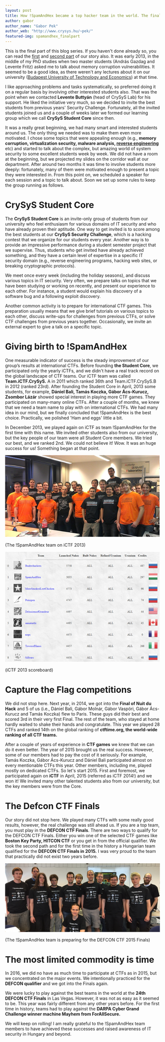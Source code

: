 ```yaml
---
layout: post
title: How !SpamAndHex became a top hacker team in the world. The final part. 
author: gabor
author_name: "Gabor Pek"
author_web: "http://www.crysys.hu/~pek/"
featured-img: spamandhex_finalpart
---
```


This is the final part of this blog series. If you haven't done already so, you can read the 
[first](https://blog.avatao.com/How-SpamAndHex-became-top-hacker-team/) and 
[second part](https://blog.avatao.com/How-SpamAndHex-became-top-hacker-team-2/) of our story also. 
It was early 2013, in the middle of my PhD studies when two master students (András Gazdag and Levente Fritz) asked 
me to talk about memory corruption vulnerabilities. It seemed to be a good idea, as there weren't any lectures about it 
on our university ([Budapest University of Technology and Economics](https://www.bme.hu)) at that time.
 
<!--excerpt-->

I like approaching problems and tasks systematically, so preferred doing it on a regular basis by involving other interested 
students also. That was the point when we contacted **Levente Buttyán** (head of CrySyS Lab) for his support.
He liked the initiative very much, so we decided to invite the best students from previous years' Security Challenge. 
Fortunately, all the invited students joined us and a couple of weeks later we formed our learning group which we call 
**CrySyS Student Core** since then. 

It was a really great beginning, we had many smart and interested students around us. The only thing we needed was to 
make them even more motivated. I chose some topics that were appealing enough (e.g., **memory corruption, 
virtualization security, malware analysis, [reverse engineering](https://blog.avatao.com/Reverse-engineering-tutorial-and-challenge/)** etc) and started to talk about the complex, but amazing world
of system security to some excellent students week by week. We did not have a room at the beginning, 
but we projected my slides on the corridor wall at our department. After around two months it was time to 
involve students more deeply: fortunately, many of them were motivated enough to present a topic they were interested in. 
From this point on, we scheduled a speaker for each session and a topic to talk about. Soon we set up some rules to keep the group
running as follows.

# CrySyS Student Core 

The **CrySyS Student Core** is an invite-only group of students from our university who feel enthusiasm for
various domains of IT security and who have already proven their aptitude. One way to get invited is to score
among the best students at our **CrySyS Security Challenge**, which is a hacking contest that we organize for our
students every year. Another way is to provide an impressive performance during a student semester project that
we supervise. Thus, students who get invited have already achieved something, and they have a certain
level of expertise in a specific IT security domain (e.g., reverse engineering programs, hacking web sites, or 
breaking cryptographic protocols). 

We meet once every week (including the holiday seasons), and discuss various topics in IT security. Very often, 
we prepare talks on topics that we have been studying or working on recently, and present our experience to each other. 
For instance, a student would explain his discovery of a software bug and a following exploit discovery. 

Another common activity is to prepare for international CTF games. This preparation usually means that 
we give brief tutorials on various topics to each other, discuss write-ups for challenges from previous CTFs, 
or solve CTF challenges from previous years together. Occasionally, we invite an external expert to give a talk on a specific topic.

# Giving birth to !SpamAndHex

One measurable indicator of success is the steady improvement of our group’s results at international CTFs. 
Before founding **the Student Core**, we participated only the yearly iCTFs, and we didn't have a real track record on the global 
landscape of CTF teams. Our iCTF team was called **Team.iCTF.CrySyS.** A in 2011 which ranked 36th and Team.iCTF.CrySyS.B 
in 2012 (ranked 23rd). After founding the Student Core in April, 2013 some students, for example, **Dániel Bali, Tamás Koczka, 
Gábor Ács-Kurucz, Zsombor Lázár** showed special interest in playing more CTF games. They participated on many-many online CTFs. 
After a couple of months, we knew that we need a team name to play with on international CTFs. We had many idea 
in our mind, but we finally concluded that !SpamAndHex is the best choice. Practically, we polished 'Ham and eggs' little a bit.

In December 2013, we played again on iCTF as team !SpamAndHex for the first time with this name. We invited other students 
also from our university, but the key people of our team were all Student Core members. We tried our best, and we ranked 2nd. 
We could not believe it! Wow. It was an huge success for us! Something began at that point. 
   
![The !SpamAndHex team on iCTF 2013](../images/20131206_iCTF_02.jpg)

(The !SpamAndHex team on iCTF 2013)

![iCTF 2013 scoreboard](../images/20131206_iCTF_01.jpg)

(iCTF 2013 scoreboard)

# Capture the Flag competitions 

We did not stop here. Next year, in 2014, we got into the **Final of Nuit du Hack** and 5 of us (i.e., Dániel Bali, Gábor Molnár, 
Gábor Vaspöri, Gábor Ács-Kurucz and Tamás Koczka) flew to Paris. These guys did their best and scored 3rd in their
very first Final. The rest of the team, who stayed at home hardly waited to shake their hands and congratulate. 
This year we played 28 CTFs and ranked 14th on the global ranking of **ctftime.org, the world-wide ranking of all CTF teams.**

After a couple of years of experience in **CTF games** we knew that we can do it even better. The year of 2015 brought us the 
real success. However, some of our members had to pay the cost of it seriously. For example, Tamás Koczka, Gábor Ács-Kurucz and 
Dániel Bali participated almost on every mentionable CTFs this year. Other members, including me, played mostly on dedicated CTFs.
So let's start 2015. First and foremost, we participated again on **iCTF** in April, 2015 (referred as iCTF 2014!) and we won it! 
We invited many other talented students also from our university, but the key members were from the Core. 

# The Defcon CTF Finals 

Our story did not stop here. We played many CTFs with some really good results, however, the real challenge was 
still ahead us. If you are a top team, you must play in the **DEFCON CTF Finals**. There are two ways to qualify for the
DEFCON CTF Finals. Either you win one of the selected CTF games like **Boston Key Party, HITCON CTF** or you get in from the official
qualifier. We took the second path and for the first time in the history a Hungarian team qualified for the **DEFCON
CTF Finals in 2015.** I was very proud to the team that practically did not exist two years before.

![The !SpamAndHex team preparing for the DEFCON CTF 2015 Finals](../images/defcon_team_2015.jpg)

(The !SpamAndHex team is preparing for the DEFCON CTF 2015 Finals)

# The most limited commodity is time

In 2016, we did no have as much time to participate at CTFs as in 2015, but we concentrated on the major events. We 
intentionally practiced for the **DEFCON qualifier** and we got into the Finals again. 

We were lucky to play against the best teams in the world at the **24th DEFCON CTF Finals** in Las Vegas. However, it was not 
as easy as it seemed to be. This year was fairly different from any other years before. For the first time in history,
teams had to play against the **DARPA Cyber Grand Challenge winner machine Mayhem from ForAllSecure.**
 
We will keep on rolling! I am really grateful to the !SpamAndHex team members to have achieved these successes and raised
 awareness of IT security in Hungary and beyond. 
